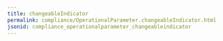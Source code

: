 ```yaml
---
title: changeableIndicator
permalink: compliance/OperationalParameter.changeableIndicator.html
jsonid: compliance_operationalparameter_changeableindicator
---
```

